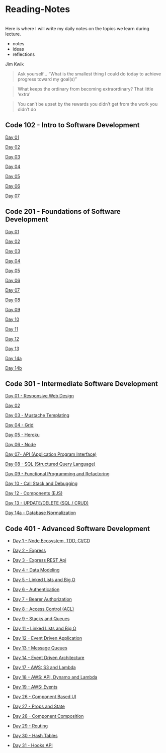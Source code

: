 # Reading-Notes
<br>
Here is where I will write my daily notes on the topics we learn during lecture.
<br>

- notes
- ideas
- reflections

Jim Kwik

> Ask yourself… “What is the smallest thing I could do today to achieve progress toward my goal(s)”

> What keeps the ordinary from becoming extraordinary? That little ‘extra’

> You can’t be upset by the rewards you didn’t get from the work you didn’t do


## Code 102 - Intro to Software Development
[Day 01](https://github.com/jennerdulce/reading-notes/blob/master/Day-01.md)

[Day 02](https://github.com/jennerdulce/reading-notes/blob/master/Day-02.md)

[Day 03](https://github.com/jennerdulce/reading-notes/blob/master/Day-03.md)

[Day 04](https://github.com/jennerdulce/reading-notes/blob/master/Day-04.md)

[Day 05](https://github.com/jennerdulce/reading-notes/blob/master/Day-05.md)

[Day 06](https://github.com/jennerdulce/reading-notes/blob/master/Day-06.md)

[Day 07](https://github.com/jennerdulce/reading-notes/blob/master/Day-07.md)


## Code 201 - Foundations of Software Development
[Day 01](https://github.com/jennerdulce/201reading-notes/blob/master/class-01.md)

[Day 02](https://github.com/jennerdulce/201reading-notes/blob/master/class-02.md)

[Day 03](https://github.com/jennerdulce/201-reading-notes/blob/master/class-03.md)

[Day 04](https://github.com/jennerdulce/201-reading-notes/blob/master/class-04.md)

[Day 05](https://github.com/jennerdulce/201-reading-notes/blob/master/class-05.md)

[Day 06](https://github.com/jennerdulce/201-reading-notes/blob/master/class-06.md)

[Day 07](https://github.com/jennerdulce/201-reading-notes/blob/master/class-07.md)

[Day 08](https://github.com/jennerdulce/201-reading-notes/blob/master/class-08.md)

[Day 09](https://github.com/jennerdulce/201-reading-notes/blob/master/class-09.md)

[Day 10](https://github.com/jennerdulce/201-reading-notes/blob/master/class-10.md)

[Day 11](https://github.com/jennerdulce/201-reading-notes/blob/master/class-11.md)

[Day 12](https://github.com/jennerdulce/201-reading-notes/blob/master/class-12.md)

[Day 13]()

[Day 14a]()

[Day 14b](https://github.com/jennerdulce/201-reading-notes/blob/master/class-14b.md)

## Code 301 - Intermediate Software Development
[Day 01 - Responsive Web Design](https://github.com/jennerdulce/reading-notes/blob/main/class-01.md)

[Day 02](https://github.com/jennerdulce/reading-notes/blob/main/class-02.md)

[Day 03 - Mustache Templating](https://github.com/jennerdulce/reading-notes/blob/main/class-03.md)

[Day 04 - Grid](https://github.com/jennerdulce/reading-notes/blob/main/class-04.md)

[Day 05 - Heroku](https://github.com/jennerdulce/reading-notes/blob/main/class-05.md)

[Day 06 - Node](https://github.com/jennerdulce/reading-notes/blob/main/class-06.md)

[Day 07- API (Application Program Interface)](https://github.com/jennerdulce/reading-notes/blob/main/class-07.md)

[Day 08 - SQL (Structured Query Language)](https://github.com/jennerdulce/reading-notes/blob/main/class-08-SQL.md)

[Day 09 - Functional Programming and Refactoring](https://github.com/jennerdulce/reading-notes/blob/main/class-09-Refactoring.md)

[Day 10 - Call Stack and Debugging](https://github.com/jennerdulce/reading-notes/blob/main/class-10-Callstack.md)

[Day 12 - Components (EJS)](https://github.com/jennerdulce/reading-notes/blob/main/class-12-Components.md)

[Day 13 - UPDATE/DELETE (SQL / CRUD)](https://github.com/jennerdulce/reading-notes/blob/main/class-13-UpdateDelete.md)

[Day 14a - Database Normalization](https://github.com/jennerdulce/reading-notes/blob/main/class-14a-DB%20Normalization.md)

## Code 401 - Advanced Software Development
- [Day 1 - Node Ecosystem, TDD, CI/CD](https://github.com/jennerdulce/reading-notes/blob/main/401-class-01.md)

- [Day 2 - Express](https://github.com/jennerdulce/reading-notes/blob/main/401-class-02.md)

- [Day 3 - Express REST Api](https://github.com/jennerdulce/reading-notes/blob/main/401-class-03.md)

- [Day 4 - Data Modeling](https://github.com/jennerdulce/reading-notes/blob/main/401-class-04.md)

- [Day 5 - Linked Lists and Big O](https://github.com/jennerdulce/reading-notes/blob/main/401-class-05.md)

- [Day 6 - Authentication](https://github.com/jennerdulce/reading-notes/blob/main/401-class-06.md)

- [Day 7 - Bearer Authorization](https://github.com/jennerdulce/reading-notes/blob/main/401-class-07.md)

- [Day 8 - Access Control (ACL)](https://github.com/jennerdulce/reading-notes/blob/main/401-class-08.md)

- [Day 9 - Stacks and Queues](https://github.com/jennerdulce/reading-notes/blob/main/401-class-09.md)

- [Day 11 - Linked Lists and Big O](https://github.com/jennerdulce/reading-notes/blob/main/401-class-11.md)

- [Day 12 - Event Driven Application](https://github.com/jennerdulce/reading-notes/blob/main/401-class-12.md)

- [Day 13 - Message Queues](https://github.com/jennerdulce/reading-notes/blob/main/401-class-13.md)

- [Day 14 - Event Driven Architecture](https://github.com/jennerdulce/reading-notes/blob/main/401-class-14.md)

- [Day 17 - AWS: S3 and Lambda](https://github.com/jennerdulce/reading-notes/blob/main/401-class-17.md)

- [Day 18 - AWS: API, Dynamo and Lambda](https://github.com/jennerdulce/reading-notes/blob/main/401-class-18.md)

- [Day 19 - AWS: Events](https://github.com/jennerdulce/reading-notes/blob/main/401-class-19.md)

- [Day 26 - Component Based UI](https://github.com/jennerdulce/reading-notes/blob/main/401-class-26.md)

- [Day 27 - Props and State](https://github.com/jennerdulce/reading-notes/blob/main/401-class-27.md)

- [Day 28 - Component Composition](https://github.com/jennerdulce/reading-notes/blob/main/401-class-28.md)

- [Day 29 - Routing](https://github.com/jennerdulce/reading-notes/blob/main/401-class-29.md)

- [Day 30 - Hash Tables](https://github.com/jennerdulce/reading-notes/blob/main/401-class-30.md)

- [Day 31 - Hooks API](https://github.com/jennerdulce/reading-notes/blob/main/401-class-31.md)